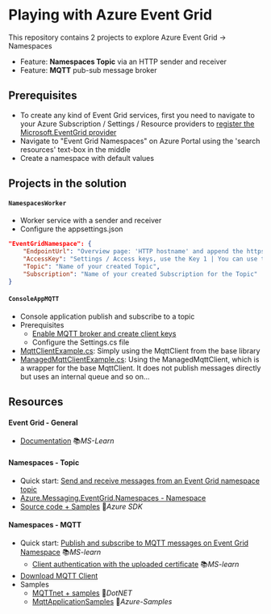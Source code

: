 # Playing with Azure Event Grid

This repository contains 2 projects to explore Azure Event Grid -> Namespaces

- Feature: **Namespaces Topic** via an HTTP sender and receiver
- Feature: **MQTT** pub-sub message broker

## Prerequisites

- To create any kind of Event Grid services, first you need to navigate to your Azure Subscription / Settings / Resource providers to [register the Microsoft.EventGrid provider](https://learn.microsoft.com/en-us/azure/event-grid/custom-event-quickstart-portal#register-the-event-grid-resource-provider)
- Navigate to "Event Grid Namespaces" on Azure Portal using the 'search resources' text-box in the middle
- Create a namespace with default values

## Projects in the solution

#### `NamespacesWorker`

- Worker service with a sender and receiver
- Configure the appsettings.json

```json
"EventGridNamespace": {
    "EndpointUrl": "Overview page: 'HTTP hostname' and append the https:// prefix",
    "AccessKey": "Settings / Access keys, use the Key 1 | You can use the created Topic's access key",
    "Topic": "Name of your created Topic",
    "Subscription": "Name of your created Subscription for the Topic"
}
```

#### `ConsoleAppMQTT`

- Console application publish and subscribe to a topic
- Prerequisites
  - [Enable MQTT broker and create client keys](https://learn.microsoft.com/en-us/azure/event-grid/mqtt-publish-and-subscribe-portal)
  - Configure the Settings.cs file
- [MqttClientExample.cs](ConsoleAppMQTT/MqttClientExample.cs): Simply using the MqttClient from the base library
- [ManagedMqttClientExample.cs](ConsoleAppMQTT/ManagedMqttClientExample.cs): Using the ManagedMqttClient, which is a wrapper for the base MqttClient. It does not publish messages directly but uses an internal queue and so on...

## Resources

#### Event Grid - General

- [Documentation](https://learn.microsoft.com/en-us/azure/event-grid) 📚*MS-Learn*

#### Namespaces - Topic

- Quick start: [Send and receive messages from an Event Grid namespace topic](https://learn.microsoft.com/en-us/azure/event-grid/event-grid-dotnet-get-started-pull-delivery)
- [Azure.Messaging.EventGrid.Namespaces - Namespace](https://learn.microsoft.com/en-us/dotnet/api/azure.messaging.eventgrid.namespaces?view=azure-dotnet)
- [Source code + Samples](https://github.com/Azure/azure-sdk-for-net/tree/Azure.Messaging.EventGrid.Namespaces_1.0.0/sdk/eventgrid/Azure.Messaging.EventGrid.Namespaces/samples) 👤*Azure SDK*

#### Namespaces - MQTT

- Quick start: [Publish and subscribe to MQTT messages on Event Grid Namespace](https://learn.microsoft.com/en-us/azure/event-grid/mqtt-publish-and-subscribe-portal) 📚*MS-learn*
  - [Client authentication with the uploaded certificate](https://learn.microsoft.com/en-us/azure/event-grid/mqtt-certificate-chain-client-authentication) 📚*MS-learn*
- [Download MQTT Client](https://mqttx.app)
- Samples
  - [MQTTnet + samples](https://github.com/dotnet/MQTTnet) 👤*DotNET*
  - [MqttApplicationSamples](https://github.com/Azure-Samples/MqttApplicationSamples) 👤*Azure-Samples*
